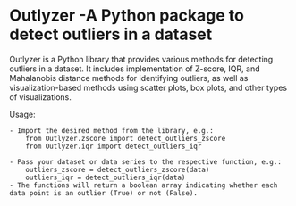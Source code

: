 # Outlyzer -A Python package to detect outliers in a dataset


Outlyzer is a Python library that provides various methods for detecting outliers in a dataset. It includes implementation of Z-score, IQR, and Mahalanobis distance methods for identifying outliers, as well as visualization-based methods using scatter plots, box plots, and other types of visualizations.

Usage:

    - Import the desired method from the library, e.g.:
        from Outlyzer.zscore import detect_outliers_zscore        
        from Outlyzer.iqr import detect_outliers_iqr

    - Pass your dataset or data series to the respective function, e.g.:
        outliers_zscore = detect_outliers_zscore(data)
        outliers_iqr = detect_outliers_iqr(data)
    - The functions will return a boolean array indicating whether each data point is an outlier (True) or not (False).
